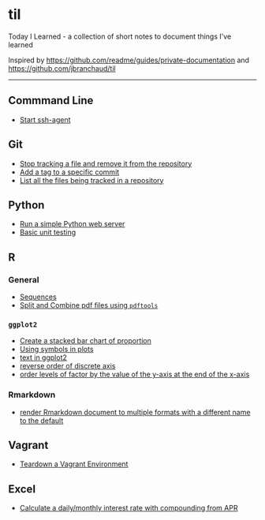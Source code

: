 # til

Today I Learned - a collection of short notes to document things I've learned

Inspired by <https://github.com/readme/guides/private-documentation> and <https://github.com/jbranchaud/til>

------------------------------------------------------------------------

## Commmand Line

-   [Start ssh-agent](command_line/start-ssh-agent.md)

## Git

-   [Stop tracking a file and remove it from the repository](git/stop-tracking-file.md)
-   [Add a tag to a specific commit](git/tag-commits.md)
-   [List all the files being tracked in a repository](git/list-tracked-files.md)


## Python

-   [Run a simple Python web server](python/http-server.md)
-   [Basic unit testing](python/unit-testing-python.md)

## R

### General
-   [Sequences](R/seqs.Rmd)
-   [Split and Combine pdf files using `pdftools`](R/pdftools.md)

### `ggplot2`

-   [Create a stacked bar chart of proportion](R/stack_bar_prop.md)
-   [Using symbols in plots](R/symbols.md)
-   [text in ggplot2](R/ggplot2_text.md)
-   [reverse order of discrete axis](R/ggplot2_rev_discrete_limits.md)
-   [order levels of factor by the value of the y-axis at the end of the x-axis](R/ggplot2_order_by_final_y_value.md)

### Rmarkdown

-   [render Rmarkdown document to multiple formats with a different name to the default](R/render_with_new_names.md)

## Vagrant

-   [Teardown a Vagrant Environment](vagrant/teardown.md)

## Excel

-   [Calculate a daily/monthly interest rate with compounding from APR](excel/interest.md)
